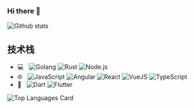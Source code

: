 <!-- ## Hi there 👋 -->

<!--
**thkx/thkx** is a ✨ _special_ ✨ repository because its `README.md` (this file) appears on your GitHub profile.

Here are some ideas to get you started:

- 🔭 I’m currently working on ...
- 🌱 I’m currently learning ...
- 👯 I’m looking to collaborate on ...
- 🤔 I’m looking for help with ...
- 💬 Ask me about ...
- 📫 How to reach me: ...
- 😄 Pronouns: ...
- ⚡ Fun fact: ...
-->

### Hi there 👋

<!--
**Vexth/Vexth** is a ✨ _special_ ✨ repository because its `README.md` (this file) appears on your GitHub profile.

Here are some ideas to get you started:

- 🔭 I’m currently working on ...
- 🌱 I’m currently learning ...
- 👯 I’m looking to collaborate on ...
- 🤔 I’m looking for help with ...
- 💬 Ask me about ...
- 📫 How to reach me: ...
- 😄 Pronouns: ...
- ⚡ Fun fact: ...
-->

![Github stats](https://github-readme-stats.vercel.app/api?username=thkx&theme=radical&show_icons=true&count_private=true&border_color=30363d)

## 技术栈
- 💻 &nbsp;
  ![Golang](https://img.shields.io/badge/-Golang-blue?logo=Go&logoColor=%23ffffff)
  ![Rust](https://img.shields.io/badge/-Rust-blue?logo=Rust&logoColor=%23ffffff)
  ![Node.js](https://img.shields.io/badge/-Nodejs-brightgreen?logo=Node.js&logoColor=%23ffffff)
- 🌐 &nbsp;
  ![JavaScript](https://img.shields.io/badge/-JavaScript-33333?logo=javascript&logoColor=%23ffffff)
  ![Angular](https://img.shields.io/badge/-Angular-%23F05032?logo=Angular&logoColor=%23ffffff)
  ![React](https://img.shields.io/badge/-React-blue?logo=react&logoColor=%23ffffff)
  ![VueJS](https://img.shields.io/badge/-Vue-%2340c463?logo=Vue.js&logoColor=%23ffffff)
  ![TypeScript](https://img.shields.io/badge/-TypeScript-blue?logo=typescript&logoColor=%23ffffff)
 - 📱 &nbsp;
   ![Dart](https://img.shields.io/badge/-Dart-blue?logo=dart&logoColor=%23ffffff)
   ![Flutter](https://img.shields.io/badge/-Flutter-%23F05032?logo=flutter&logoColor=%23ffffff)

![Top Languages Card](https://github-readme-stats.vercel.app/api/top-langs/?username=thkx) 

<!-- [![Repo name](https://github-readme-stats.vercel.app/api/pin/?username=Vexth&repo=blog&show_owner=true&title_color=58a6ff&icon_color=8b949e&text_color=8b949e&bg_color=0d1117&border_color=30363d)](https://github.com/thkx/thkx) -->
